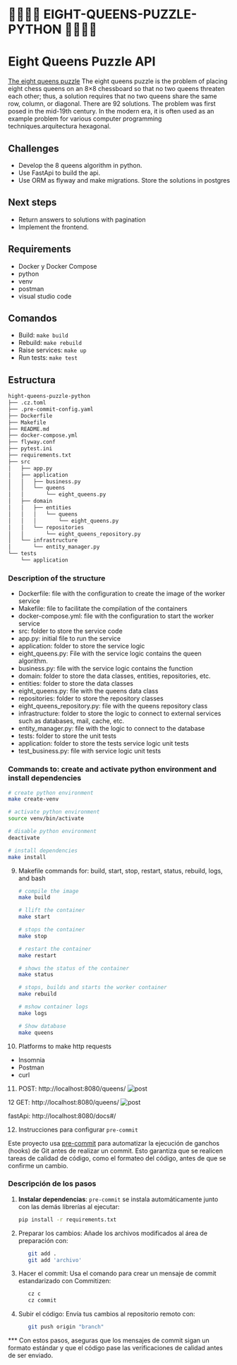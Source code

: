 # 👑👑👑👑 EIGHT-QUEENS-PUZZLE-PYTHON 👑👑👑👑

# Eight Queens Puzzle API

[The eight queens puzzle](https://en.wikipedia.org/wiki/Eight_queens_puzzle) The eight queens puzzle is the problem of placing eight chess queens on an 8×8 chessboard so that no two queens threaten each other; thus, a solution requires that no two queens share the same row, column, or diagonal. There are 92 solutions. The problem was first posed in the mid-19th century. In the modern era, it is often used as an example problem for various computer programming techniques.arquitectura hexagonal. 

## Challenges
- Develop the 8 queens algorithm in python.
- Use FastApi to build the api.
- Use ORM as flyway and make migrations.
Store the solutions in postgres

## Next steps
- Return answers to solutions with pagination
- Implement the frontend.

## Requirements

- Docker y Docker Compose
- python
- venv
- postman 
- visual studio code

## Comandos

- Build: `make build`
- Rebuild: `make rebuild`
- Raise services: `make up`
- Run tests: `make test`

## Estructura

```bash
hight-queens-puzzle-python
├── .cz.toml
├── .pre-commit-config.yaml
├── Dockerfile
├── Makefile
├── README.md
├── docker-compose.yml
├── flyway.conf
├── pytest.ini
├── requirements.txt
├── src
│   ├── app.py
│   ├── application
│   │   ├── business.py
│   │   └── queens
│   │       └── eight_queens.py
│   ├── domain
│   │   ├── entities
│   │   │   └── queens
│   │   │       └── eight_queens.py
│   │   └── repositories
│   │       └── eight_queens_repository.py
│   └── infrastructure
│       └── entity_manager.py
└── tests
    └── application


```

### Description of the structure

- Dockerfile: file with the configuration to create the image of the worker service
- Makefile: file to facilitate the compilation of the containers
- docker-compose.yml: file with the configuration to start the worker service
- src: folder to store the service code
- app.py: initial file to run the service
- application: folder to store the service logic
- eight_queens.py: File with the service logic contains the queen algorithm.
- business.py: file with the service logic contains the function
- domain: folder to store the data classes, entities, repositories, etc.
- entities: folder to store the data classes
- eight_queens.py: file with the queens data class
- repositories: folder to store the repository classes
- eight_queens_repository.py: file with the queens repository class
- infrastructure: folder to store the logic to connect to external services such as databases, mail, cache, etc.
- entity_manager.py: file with the logic to connect to the database
- tests: folder to store the unit tests
- application: folder to store the tests service logic unit tests
- test_business.py: file with service logic unit tests



### Commands to: create and activate python environment and install dependencies

   ```bash
   # create python environment
   make create-venv

   # activate python environment
   source venv/bin/activate

   # disable python environment
   deactivate

   # install dependencies
   make install
   ```

9. Makefile commands for: build, start, stop, restart, status, rebuild, logs, and bash

   ```bash
   # compile the image
   make build

   # llift the container
   make start

   # stops the container
   make stop

   # restart the container
   make restart

   # shows the status of the container
   make status

   # stops, builds and starts the worker container
   make rebuild

   # mshow container logs
   make logs

   # Show database
   make queens

   ```
10. Platforms to make http requests
   - Insomnia
   - Postman
   - curl

11. POST: http://localhost:8080/queens/
![post](https://raw.githubusercontent.com/MiriamNM/Eight-queens-puzzle-python/refs/heads/main/public/assets/Captura%20de%20pantalla%202024-12-03%20a%20la(s)%2011.41.58%E2%80%AFp.m..png)

12 GET: http://localhost:8080/queens/
![post](https://raw.githubusercontent.com/MiriamNM/Eight-queens-puzzle-python/refs/heads/main/public/assets/Captura%20de%20pantalla%202024-12-03%20a%20la(s)%2011.41.51%E2%80%AFp.m..png)

fastApi: http://localhost:8080/docs#/

12. Instrucciones para configurar `pre-commit`

Este proyecto usa [pre-commit](https://pre-commit.com/) para automatizar la ejecución de ganchos (hooks) de Git antes de realizar un commit. Esto garantiza que se realicen tareas de calidad de código, como el formateo del código, antes de que se confirme un cambio.


### Descripción de los pasos

1. **Instalar dependencias**: `pre-commit` se instala automáticamente junto con las demás librerías al ejecutar:
   ```bash
   pip install -r requirements.txt
2. Preparar los cambios: Añade los archivos modificados al área de preparación con: 
   ```bash
      git add . 
      git add 'archivo'
3. Hacer el commit: Usa el comando para crear un mensaje de commit estandarizado con Commitizen: 
   ```bash
      cz c 
      cz commit
4. Subir el código: Envía tus cambios al repositorio remoto con: 
   ```bash
      git push origin "branch"
*** Con estos pasos, aseguras que los mensajes de commit sigan un formato estándar y que el código pase las verificaciones de calidad antes de ser enviado.

